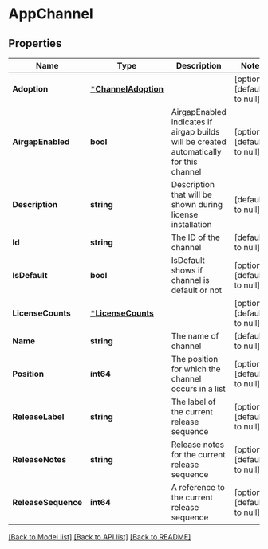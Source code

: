 # AppChannel

## Properties
Name | Type | Description | Notes
------------ | ------------- | ------------- | -------------
**Adoption** | [***ChannelAdoption**](ChannelAdoption.md) |  | [optional] [default to null]
**AirgapEnabled** | **bool** | AirgapEnabled indicates if airgap builds will be created automatically for this channel | [optional] [default to null]
**Description** | **string** | Description that will be shown during license installation | [default to null]
**Id** | **string** | The ID of the channel | [default to null]
**IsDefault** | **bool** | IsDefault shows if channel is default or not | [optional] [default to null]
**LicenseCounts** | [***LicenseCounts**](LicenseCounts.md) |  | [optional] [default to null]
**Name** | **string** | The name of channel | [default to null]
**Position** | **int64** | The position for which the channel occurs in a list | [optional] [default to null]
**ReleaseLabel** | **string** | The label of the current release sequence | [optional] [default to null]
**ReleaseNotes** | **string** | Release notes for the current release sequence | [optional] [default to null]
**ReleaseSequence** | **int64** | A reference to the current release sequence | [optional] [default to null]

[[Back to Model list]](../README.md#documentation-for-models) [[Back to API list]](../README.md#documentation-for-api-endpoints) [[Back to README]](../README.md)


